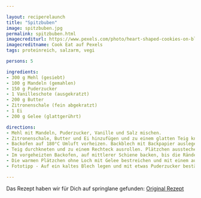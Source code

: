 ```yaml
---

layout: reciperelaunch
title: "Spitzbuben"
image: spitzbuben.jpg
permalink: spitzbuben.html
imagecrediturl: https://www.pexels.com/photo/heart-shaped-cookies-on-blue-surface-776860/
imagecreditname: Cook Eat auf Pexels
tags: proteinreich, salzarm, vegi

persons: 5

ingredients:
- 300 g Mehl (gesiebt)
- 100 g Mandeln (gemahlen)
- 150 g Puderzucker
- 1 Vanilleschote (ausgekratzt)
- 200 g Butter
- Zitronenschale (fein abgekratzt)
- 1 Ei
- 200 g Gelee (glattgerührt)

directions:
- Mehl mit Mandeln, Puderzucker, Vanille und Salz mischen. 
- Zitronenschale, Butter und Ei hinzufügen und zu einem glatten Teig kneten. Teig zu einer Kugel formen, in Frischhaltefolie einwickeln und 2 Stunden kalt stellen.
- Backofen auf 180°C Umluft vorheizen. Backblech mit Backpapier auslegen.
- Teig durchkneten und zu einem Rechteck ausrollen. Plätzchen ausstechen und in jedes zweite kleine Sterne oder Löcher stechen. 
- Im vorgeheizten Backofen, auf mittlerer Schiene backen, bis die Ränder goldbraun werden (10-12 Min.).
- Die warmen Plätzchen ohne Loch mit Gelee bestreichen und mit einem ausgestanzten Plätzchen bedecken.
- Fototipp - Auf ein kaltes Blech legen und mit etwas Puderzucker bestäuben und bei Tageslicht (z.B. am Fenster) Fotos machen. Mit den tollen Bildern am besten gleich auf cookeat.ch zum Teilen anbieten.

---
```


Das Rezept haben wir für Dich auf springlane gefunden: [Original Rezept](
https://www.springlane.de/magazin/rezeptideen/spitzbuben-plaetzchen-mit-marmelade/)


